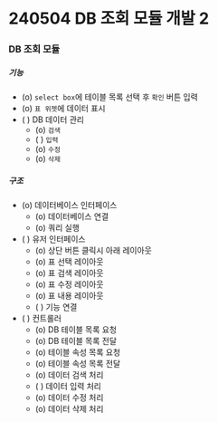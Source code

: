 # 240504 DB 조회 모듈 개발 2  

### DB 조회 모듈

##### 기능
- (o) `select box`에 테이블 목록 선택 후 `확인` 버튼 입력
- (o) `표 위젯`에 데이터 표시
- ( ) DB 데이터 관리
    - (o) `검색`
    - ( ) `입력`
    - (o) `수정`
    - (o) `삭제`

##### 구조
- (o) 데이터베이스 인터페이스
    - (o) 데이터베이스 연결
    - (o) 쿼리 실행
- ( ) 유저 인터페이스
    - (o) 상단 버튼 클릭시 아래 레이아웃
    - (o) 표 선택 레이아웃
    - (o) 표 검색 레이아웃
    - (o) 표 수정 레이아웃
    - (o) 표 내용 레이아웃
    - ( ) 기능 연결
- ( ) 컨트롤러
    - (o) DB 테이블 목록 요청
    - (o) DB 테이블 목록 전달
    - (o) 테이블 속성 목록 요청
    - (o) 테이블 속성 목록 전달
    - (o) 데이터 검색 처리
    - ( ) 데이터 입력 처리
    - (o) 데이터 수정 처리
    - (o) 데이터 삭제 처리